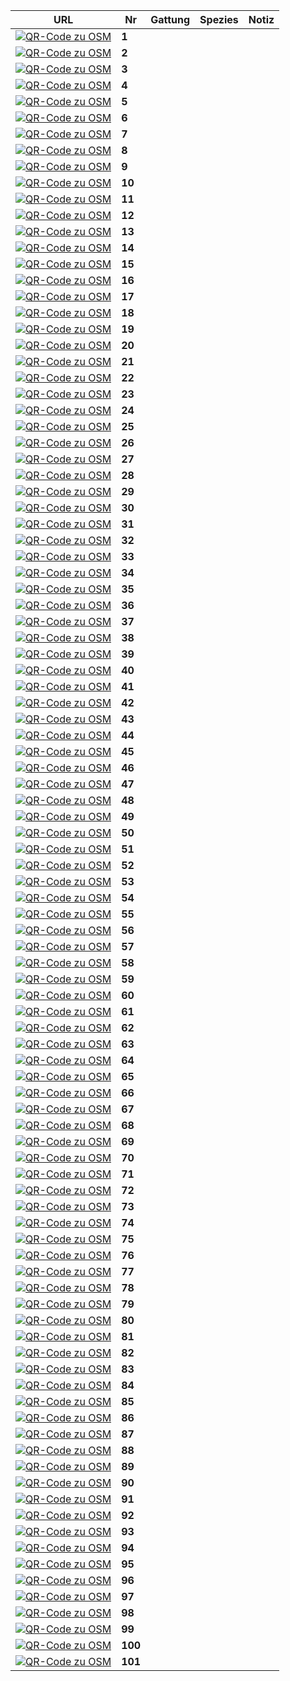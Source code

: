 | URL         | Nr | Gattung | Spezies | Notiz |
|-------------|----|---------|---------|-------|
| [![QR-Code zu OSM](./qrcodes/11862884942.png)](https://www.openstreetmap.org/node/11862884942?minlon=8.79507&minlat=52.00164&maxlon=8.79688&maxlat=52.00304#map=19/52.00232/8.79611) | **1**  |  |  |  | 
| [![QR-Code zu OSM](./qrcodes/11862884968.png)](https://www.openstreetmap.org/node/11862884968?minlon=8.79507&minlat=52.00164&maxlon=8.79688&maxlat=52.00304#map=19/52.00232/8.79611) | **2**  |  |  |  | 
| [![QR-Code zu OSM](./qrcodes/11862884967.png)](https://www.openstreetmap.org/node/11862884967?minlon=8.79507&minlat=52.00164&maxlon=8.79688&maxlat=52.00304#map=19/52.00232/8.79611) | **3**  |  |  |  | 
| [![QR-Code zu OSM](./qrcodes/11862999369.png)](https://www.openstreetmap.org/node/11862999369?minlon=8.79507&minlat=52.00164&maxlon=8.79688&maxlat=52.00304#map=19/52.00232/8.79611) | **4**  |  |  |  | 
| [![QR-Code zu OSM](./qrcodes/11862999376.png)](https://www.openstreetmap.org/node/11862999376?minlon=8.79507&minlat=52.00164&maxlon=8.79688&maxlat=52.00304#map=19/52.00232/8.79611) | **5**  |  |  |  | 
| [![QR-Code zu OSM](./qrcodes/11862999375.png)](https://www.openstreetmap.org/node/11862999375?minlon=8.79507&minlat=52.00164&maxlon=8.79688&maxlat=52.00304#map=19/52.00232/8.79611) | **6**  |  |  |  | 
| [![QR-Code zu OSM](./qrcodes/11862999377.png)](https://www.openstreetmap.org/node/11862999377?minlon=8.79507&minlat=52.00164&maxlon=8.79688&maxlat=52.00304#map=19/52.00232/8.79611) | **7**  |  |  |  | 
| [![QR-Code zu OSM](./qrcodes/11862999379.png)](https://www.openstreetmap.org/node/11862999379?minlon=8.79507&minlat=52.00164&maxlon=8.79688&maxlat=52.00304#map=19/52.00232/8.79611) | **8**  |  |  |  | 
| [![QR-Code zu OSM](./qrcodes/11862999380.png)](https://www.openstreetmap.org/node/11862999380?minlon=8.79507&minlat=52.00164&maxlon=8.79688&maxlat=52.00304#map=19/52.00232/8.79611) | **9**  |  |  |  | 
| [![QR-Code zu OSM](./qrcodes/11862999381.png)](https://www.openstreetmap.org/node/11862999381?minlon=8.79507&minlat=52.00164&maxlon=8.79688&maxlat=52.00304#map=19/52.00232/8.79611) | **10**  |  |  |  | 
| [![QR-Code zu OSM](./qrcodes/11862999374.png)](https://www.openstreetmap.org/node/11862999374?minlon=8.79507&minlat=52.00164&maxlon=8.79688&maxlat=52.00304#map=19/52.00232/8.79611) | **11**  |  |  |  | 
| [![QR-Code zu OSM](./qrcodes/11862999372.png)](https://www.openstreetmap.org/node/11862999372?minlon=8.79507&minlat=52.00164&maxlon=8.79688&maxlat=52.00304#map=19/52.00232/8.79611) | **12**  |  |  |  | 
| [![QR-Code zu OSM](./qrcodes/11862999373.png)](https://www.openstreetmap.org/node/11862999373?minlon=8.79507&minlat=52.00164&maxlon=8.79688&maxlat=52.00304#map=19/52.00232/8.79611) | **13**  |  |  |  | 
| [![QR-Code zu OSM](./qrcodes/11862884966.png)](https://www.openstreetmap.org/node/11862884966?minlon=8.79507&minlat=52.00164&maxlon=8.79688&maxlat=52.00304#map=19/52.00232/8.79611) | **14**  |  |  |  | 
| [![QR-Code zu OSM](./qrcodes/11862999370.png)](https://www.openstreetmap.org/node/11862999370?minlon=8.79507&minlat=52.00164&maxlon=8.79688&maxlat=52.00304#map=19/52.00232/8.79611) | **15**  |  |  |  | 
| [![QR-Code zu OSM](./qrcodes/11862999371.png)](https://www.openstreetmap.org/node/11862999371?minlon=8.79507&minlat=52.00164&maxlon=8.79688&maxlat=52.00304#map=19/52.00232/8.79611) | **16**  |  |  |  | 
| [![QR-Code zu OSM](./qrcodes/11862884965.png)](https://www.openstreetmap.org/node/11862884965?minlon=8.79507&minlat=52.00164&maxlon=8.79688&maxlat=52.00304#map=19/52.00232/8.79611) | **17**  |  |  |  | 
| [![QR-Code zu OSM](./qrcodes/11862884964.png)](https://www.openstreetmap.org/node/11862884964?minlon=8.79507&minlat=52.00164&maxlon=8.79688&maxlat=52.00304#map=19/52.00232/8.79611) | **18**  |  |  |  | 
| [![QR-Code zu OSM](./qrcodes/11862884949.png)](https://www.openstreetmap.org/node/11862884949?minlon=8.79507&minlat=52.00164&maxlon=8.79688&maxlat=52.00304#map=19/52.00232/8.79611) | **19**  |  |  |  | 
| [![QR-Code zu OSM](./qrcodes/11862884946.png)](https://www.openstreetmap.org/node/11862884946?minlon=8.79507&minlat=52.00164&maxlon=8.79688&maxlat=52.00304#map=19/52.00232/8.79611) | **20**  |  |  |  | 
| [![QR-Code zu OSM](./qrcodes/11862884944.png)](https://www.openstreetmap.org/node/11862884944?minlon=8.79507&minlat=52.00164&maxlon=8.79688&maxlat=52.00304#map=19/52.00232/8.79611) | **21**  |  |  |  | 
| [![QR-Code zu OSM](./qrcodes/11862884943.png)](https://www.openstreetmap.org/node/11862884943?minlon=8.79507&minlat=52.00164&maxlon=8.79688&maxlat=52.00304#map=19/52.00232/8.79611) | **22**  |  |  |  | 
| [![QR-Code zu OSM](./qrcodes/11862884950.png)](https://www.openstreetmap.org/node/11862884950?minlon=8.79507&minlat=52.00164&maxlon=8.79688&maxlat=52.00304#map=19/52.00232/8.79611) | **23**  |  |  |  | 
| [![QR-Code zu OSM](./qrcodes/11862884951.png)](https://www.openstreetmap.org/node/11862884951?minlon=8.79507&minlat=52.00164&maxlon=8.79688&maxlat=52.00304#map=19/52.00232/8.79611) | **24**  |  |  |  | 
| [![QR-Code zu OSM](./qrcodes/11862884952.png)](https://www.openstreetmap.org/node/11862884952?minlon=8.79507&minlat=52.00164&maxlon=8.79688&maxlat=52.00304#map=19/52.00232/8.79611) | **25**  |  |  |  | 
| [![QR-Code zu OSM](./qrcodes/11862884953.png)](https://www.openstreetmap.org/node/11862884953?minlon=8.79507&minlat=52.00164&maxlon=8.79688&maxlat=52.00304#map=19/52.00232/8.79611) | **26**  |  |  |  | 
| [![QR-Code zu OSM](./qrcodes/11862884954.png)](https://www.openstreetmap.org/node/11862884954?minlon=8.79507&minlat=52.00164&maxlon=8.79688&maxlat=52.00304#map=19/52.00232/8.79611) | **27**  |  |  |  | 
| [![QR-Code zu OSM](./qrcodes/11862884961.png)](https://www.openstreetmap.org/node/11862884961?minlon=8.79507&minlat=52.00164&maxlon=8.79688&maxlat=52.00304#map=19/52.00232/8.79611) | **28**  |  |  |  | 
| [![QR-Code zu OSM](./qrcodes/11862884959.png)](https://www.openstreetmap.org/node/11862884959?minlon=8.79507&minlat=52.00164&maxlon=8.79688&maxlat=52.00304#map=19/52.00232/8.79611) | **29**  |  |  |  | 
| [![QR-Code zu OSM](./qrcodes/11862884957.png)](https://www.openstreetmap.org/node/11862884957?minlon=8.79507&minlat=52.00164&maxlon=8.79688&maxlat=52.00304#map=19/52.00232/8.79611) | **30**  |  |  |  | 
| [![QR-Code zu OSM](./qrcodes/11862884956.png)](https://www.openstreetmap.org/node/11862884956?minlon=8.79507&minlat=52.00164&maxlon=8.79688&maxlat=52.00304#map=19/52.00232/8.79611) | **31**  |  |  |  | 
| [![QR-Code zu OSM](./qrcodes/11862999427.png)](https://www.openstreetmap.org/node/11862999427?minlon=8.79507&minlat=52.00164&maxlon=8.79688&maxlat=52.00304#map=19/52.00232/8.79611) | **32**  |  |  |  | 
| [![QR-Code zu OSM](./qrcodes/11862884958.png)](https://www.openstreetmap.org/node/11862884958?minlon=8.79507&minlat=52.00164&maxlon=8.79688&maxlat=52.00304#map=19/52.00232/8.79611) | **33**  |  |  |  | 
| [![QR-Code zu OSM](./qrcodes/11862999428.png)](https://www.openstreetmap.org/node/11862999428?minlon=8.79507&minlat=52.00164&maxlon=8.79688&maxlat=52.00304#map=19/52.00232/8.79611) | **34**  |  |  |  | 
| [![QR-Code zu OSM](./qrcodes/11862999431.png)](https://www.openstreetmap.org/node/11862999431?minlon=8.79507&minlat=52.00164&maxlon=8.79688&maxlat=52.00304#map=19/52.00232/8.79611) | **35**  |  |  |  | 
| [![QR-Code zu OSM](./qrcodes/11862999429.png)](https://www.openstreetmap.org/node/11862999429?minlon=8.79507&minlat=52.00164&maxlon=8.79688&maxlat=52.00304#map=19/52.00232/8.79611) | **36**  |  |  |  | 
| [![QR-Code zu OSM](./qrcodes/11862999430.png)](https://www.openstreetmap.org/node/11862999430?minlon=8.79507&minlat=52.00164&maxlon=8.79688&maxlat=52.00304#map=19/52.00232/8.79611) | **37**  |  |  |  | 
| [![QR-Code zu OSM](./qrcodes/11862999432.png)](https://www.openstreetmap.org/node/11862999432?minlon=8.79507&minlat=52.00164&maxlon=8.79688&maxlat=52.00304#map=19/52.00232/8.79611) | **38**  |  |  |  | 
| [![QR-Code zu OSM](./qrcodes/11862999433.png)](https://www.openstreetmap.org/node/11862999433?minlon=8.79507&minlat=52.00164&maxlon=8.79688&maxlat=52.00304#map=19/52.00232/8.79611) | **39**  |  |  |  | 
| [![QR-Code zu OSM](./qrcodes/11862999434.png)](https://www.openstreetmap.org/node/11862999434?minlon=8.79507&minlat=52.00164&maxlon=8.79688&maxlat=52.00304#map=19/52.00232/8.79611) | **40**  |  |  |  | 
| [![QR-Code zu OSM](./qrcodes/11862999440.png)](https://www.openstreetmap.org/node/11862999440?minlon=8.79507&minlat=52.00164&maxlon=8.79688&maxlat=52.00304#map=19/52.00232/8.79611) | **41**  |  |  |  | 
| [![QR-Code zu OSM](./qrcodes/11862999437.png)](https://www.openstreetmap.org/node/11862999437?minlon=8.79507&minlat=52.00164&maxlon=8.79688&maxlat=52.00304#map=19/52.00232/8.79611) | **42**  |  |  |  | 
| [![QR-Code zu OSM](./qrcodes/11862999425.png)](https://www.openstreetmap.org/node/11862999425?minlon=8.79507&minlat=52.00164&maxlon=8.79688&maxlat=52.00304#map=19/52.00232/8.79611) | **43**  |  |  |  | 
| [![QR-Code zu OSM](./qrcodes/11862999438.png)](https://www.openstreetmap.org/node/11862999438?minlon=8.79507&minlat=52.00164&maxlon=8.79688&maxlat=52.00304#map=19/52.00232/8.79611) | **44**  |  |  |  | 
| [![QR-Code zu OSM](./qrcodes/11862999436.png)](https://www.openstreetmap.org/node/11862999436?minlon=8.79507&minlat=52.00164&maxlon=8.79688&maxlat=52.00304#map=19/52.00232/8.79611) | **45**  |  |  |  | 
| [![QR-Code zu OSM](./qrcodes/11862999426.png)](https://www.openstreetmap.org/node/11862999426?minlon=8.79507&minlat=52.00164&maxlon=8.79688&maxlat=52.00304#map=19/52.00232/8.79611) | **46**  |  |  |  | 
| [![QR-Code zu OSM](./qrcodes/11862999417.png)](https://www.openstreetmap.org/node/11862999417?minlon=8.79507&minlat=52.00164&maxlon=8.79688&maxlat=52.00304#map=19/52.00232/8.79611) | **47**  |  |  |  | 
| [![QR-Code zu OSM](./qrcodes/11862999416.png)](https://www.openstreetmap.org/node/11862999416?minlon=8.79507&minlat=52.00164&maxlon=8.79688&maxlat=52.00304#map=19/52.00232/8.79611) | **48**  |  |  |  | 
| [![QR-Code zu OSM](./qrcodes/11862884960.png)](https://www.openstreetmap.org/node/11862884960?minlon=8.79507&minlat=52.00164&maxlon=8.79688&maxlat=52.00304#map=19/52.00232/8.79611) | **49**  |  |  |  | 
| [![QR-Code zu OSM](./qrcodes/11862999418.png)](https://www.openstreetmap.org/node/11862999418?minlon=8.79507&minlat=52.00164&maxlon=8.79688&maxlat=52.00304#map=19/52.00232/8.79611) | **50**  |  |  |  | 
| [![QR-Code zu OSM](./qrcodes/11862999415.png)](https://www.openstreetmap.org/node/11862999415?minlon=8.79507&minlat=52.00164&maxlon=8.79688&maxlat=52.00304#map=19/52.00232/8.79611) | **51**  |  |  |  | 
| [![QR-Code zu OSM](./qrcodes/11862999414.png)](https://www.openstreetmap.org/node/11862999414?minlon=8.79507&minlat=52.00164&maxlon=8.79688&maxlat=52.00304#map=19/52.00232/8.79611) | **52**  |  |  |  | 
| [![QR-Code zu OSM](./qrcodes/11862999413.png)](https://www.openstreetmap.org/node/11862999413?minlon=8.79507&minlat=52.00164&maxlon=8.79688&maxlat=52.00304#map=19/52.00232/8.79611) | **53**  |  |  |  | 
| [![QR-Code zu OSM](./qrcodes/11862999409.png)](https://www.openstreetmap.org/node/11862999409?minlon=8.79507&minlat=52.00164&maxlon=8.79688&maxlat=52.00304#map=19/52.00232/8.79611) | **54**  |  |  |  | 
| [![QR-Code zu OSM](./qrcodes/11862999410.png)](https://www.openstreetmap.org/node/11862999410?minlon=8.79507&minlat=52.00164&maxlon=8.79688&maxlat=52.00304#map=19/52.00232/8.79611) | **55**  |  |  |  | 
| [![QR-Code zu OSM](./qrcodes/11862999411.png)](https://www.openstreetmap.org/node/11862999411?minlon=8.79507&minlat=52.00164&maxlon=8.79688&maxlat=52.00304#map=19/52.00232/8.79611) | **56**  |  |  |  | 
| [![QR-Code zu OSM](./qrcodes/11862884963.png)](https://www.openstreetmap.org/node/11862884963?minlon=8.79507&minlat=52.00164&maxlon=8.79688&maxlat=52.00304#map=19/52.00232/8.79611) | **57**  |  |  |  | 
| [![QR-Code zu OSM](./qrcodes/11862999412.png)](https://www.openstreetmap.org/node/11862999412?minlon=8.79507&minlat=52.00164&maxlon=8.79688&maxlat=52.00304#map=19/52.00232/8.79611) | **58**  |  |  |  | 
| [![QR-Code zu OSM](./qrcodes/11862999408.png)](https://www.openstreetmap.org/node/11862999408?minlon=8.79507&minlat=52.00164&maxlon=8.79688&maxlat=52.00304#map=19/52.00232/8.79611) | **59**  |  |  |  | 
| [![QR-Code zu OSM](./qrcodes/11862884934.png)](https://www.openstreetmap.org/node/11862884934?minlon=8.79507&minlat=52.00164&maxlon=8.79688&maxlat=52.00304#map=19/52.00232/8.79611) | **60**  |  |  |  | 
| [![QR-Code zu OSM](./qrcodes/11862999419.png)](https://www.openstreetmap.org/node/11862999419?minlon=8.79507&minlat=52.00164&maxlon=8.79688&maxlat=52.00304#map=19/52.00232/8.79611) | **61**  |  |  |  | 
| [![QR-Code zu OSM](./qrcodes/11862999407.png)](https://www.openstreetmap.org/node/11862999407?minlon=8.79507&minlat=52.00164&maxlon=8.79688&maxlat=52.00304#map=19/52.00232/8.79611) | **62**  |  |  |  | 
| [![QR-Code zu OSM](./qrcodes/11862884935.png)](https://www.openstreetmap.org/node/11862884935?minlon=8.79507&minlat=52.00164&maxlon=8.79688&maxlat=52.00304#map=19/52.00232/8.79611) | **63**  |  |  |  | 
| [![QR-Code zu OSM](./qrcodes/11862884936.png)](https://www.openstreetmap.org/node/11862884936?minlon=8.79507&minlat=52.00164&maxlon=8.79688&maxlat=52.00304#map=19/52.00232/8.79611) | **64**  |  |  |  | 
| [![QR-Code zu OSM](./qrcodes/11862999401.png)](https://www.openstreetmap.org/node/11862999401?minlon=8.79507&minlat=52.00164&maxlon=8.79688&maxlat=52.00304#map=19/52.00232/8.79611) | **65**  |  |  |  | 
| [![QR-Code zu OSM](./qrcodes/11862999402.png)](https://www.openstreetmap.org/node/11862999402?minlon=8.79507&minlat=52.00164&maxlon=8.79688&maxlat=52.00304#map=19/52.00232/8.79611) | **66**  |  |  |  | 
| [![QR-Code zu OSM](./qrcodes/11862999403.png)](https://www.openstreetmap.org/node/11862999403?minlon=8.79507&minlat=52.00164&maxlon=8.79688&maxlat=52.00304#map=19/52.00232/8.79611) | **67**  |  |  |  | 
| [![QR-Code zu OSM](./qrcodes/11862999406.png)](https://www.openstreetmap.org/node/11862999406?minlon=8.79507&minlat=52.00164&maxlon=8.79688&maxlat=52.00304#map=19/52.00232/8.79611) | **68**  |  |  |  | 
| [![QR-Code zu OSM](./qrcodes/11862999420.png)](https://www.openstreetmap.org/node/11862999420?minlon=8.79507&minlat=52.00164&maxlon=8.79688&maxlat=52.00304#map=19/52.00232/8.79611) | **69**  |  |  |  | 
| [![QR-Code zu OSM](./qrcodes/11862999422.png)](https://www.openstreetmap.org/node/11862999422?minlon=8.79507&minlat=52.00164&maxlon=8.79688&maxlat=52.00304#map=19/52.00232/8.79611) | **70**  |  |  |  | 
| [![QR-Code zu OSM](./qrcodes/11862999421.png)](https://www.openstreetmap.org/node/11862999421?minlon=8.79507&minlat=52.00164&maxlon=8.79688&maxlat=52.00304#map=19/52.00232/8.79611) | **71**  |  |  |  | 
| [![QR-Code zu OSM](./qrcodes/11862999391.png)](https://www.openstreetmap.org/node/11862999391?minlon=8.79507&minlat=52.00164&maxlon=8.79688&maxlat=52.00304#map=19/52.00232/8.79611) | **72**  |  |  |  | 
| [![QR-Code zu OSM](./qrcodes/11862999405.png)](https://www.openstreetmap.org/node/11862999405?minlon=8.79507&minlat=52.00164&maxlon=8.79688&maxlat=52.00304#map=19/52.00232/8.79611) | **73**  |  |  |  | 
| [![QR-Code zu OSM](./qrcodes/11862999404.png)](https://www.openstreetmap.org/node/11862999404?minlon=8.79507&minlat=52.00164&maxlon=8.79688&maxlat=52.00304#map=19/52.00232/8.79611) | **74**  |  |  |  | 
| [![QR-Code zu OSM](./qrcodes/11862999399.png)](https://www.openstreetmap.org/node/11862999399?minlon=8.79507&minlat=52.00164&maxlon=8.79688&maxlat=52.00304#map=19/52.00232/8.79611) | **75**  |  |  |  | 
| [![QR-Code zu OSM](./qrcodes/11862999398.png)](https://www.openstreetmap.org/node/11862999398?minlon=8.79507&minlat=52.00164&maxlon=8.79688&maxlat=52.00304#map=19/52.00232/8.79611) | **76**  |  |  |  | 
| [![QR-Code zu OSM](./qrcodes/11862999390.png)](https://www.openstreetmap.org/node/11862999390?minlon=8.79507&minlat=52.00164&maxlon=8.79688&maxlat=52.00304#map=19/52.00232/8.79611) | **77**  |  |  |  | 
| [![QR-Code zu OSM](./qrcodes/11862999389.png)](https://www.openstreetmap.org/node/11862999389?minlon=8.79507&minlat=52.00164&maxlon=8.79688&maxlat=52.00304#map=19/52.00232/8.79611) | **78**  |  |  |  | 
| [![QR-Code zu OSM](./qrcodes/11862999388.png)](https://www.openstreetmap.org/node/11862999388?minlon=8.79507&minlat=52.00164&maxlon=8.79688&maxlat=52.00304#map=19/52.00232/8.79611) | **79**  |  |  |  | 
| [![QR-Code zu OSM](./qrcodes/11862999387.png)](https://www.openstreetmap.org/node/11862999387?minlon=8.79507&minlat=52.00164&maxlon=8.79688&maxlat=52.00304#map=19/52.00232/8.79611) | **80**  |  |  |  | 
| [![QR-Code zu OSM](./qrcodes/11862999393.png)](https://www.openstreetmap.org/node/11862999393?minlon=8.79507&minlat=52.00164&maxlon=8.79688&maxlat=52.00304#map=19/52.00232/8.79611) | **81**  |  |  |  | 
| [![QR-Code zu OSM](./qrcodes/11862999392.png)](https://www.openstreetmap.org/node/11862999392?minlon=8.79507&minlat=52.00164&maxlon=8.79688&maxlat=52.00304#map=19/52.00232/8.79611) | **82**  |  |  |  | 
| [![QR-Code zu OSM](./qrcodes/11862999400.png)](https://www.openstreetmap.org/node/11862999400?minlon=8.79507&minlat=52.00164&maxlon=8.79688&maxlat=52.00304#map=19/52.00232/8.79611) | **83**  |  |  |  | 
| [![QR-Code zu OSM](./qrcodes/11862999394.png)](https://www.openstreetmap.org/node/11862999394?minlon=8.79507&minlat=52.00164&maxlon=8.79688&maxlat=52.00304#map=19/52.00232/8.79611) | **84**  |  |  |  | 
| [![QR-Code zu OSM](./qrcodes/11862999396.png)](https://www.openstreetmap.org/node/11862999396?minlon=8.79507&minlat=52.00164&maxlon=8.79688&maxlat=52.00304#map=19/52.00232/8.79611) | **85**  |  |  |  | 
| [![QR-Code zu OSM](./qrcodes/11862999397.png)](https://www.openstreetmap.org/node/11862999397?minlon=8.79507&minlat=52.00164&maxlon=8.79688&maxlat=52.00304#map=19/52.00232/8.79611) | **86**  |  |  |  | 
| [![QR-Code zu OSM](./qrcodes/11862999395.png)](https://www.openstreetmap.org/node/11862999395?minlon=8.79507&minlat=52.00164&maxlon=8.79688&maxlat=52.00304#map=19/52.00232/8.79611) | **87**  |  |  |  | 
| [![QR-Code zu OSM](./qrcodes/11862999385.png)](https://www.openstreetmap.org/node/11862999385?minlon=8.79507&minlat=52.00164&maxlon=8.79688&maxlat=52.00304#map=19/52.00232/8.79611) | **88**  |  |  |  | 
| [![QR-Code zu OSM](./qrcodes/11862999386.png)](https://www.openstreetmap.org/node/11862999386?minlon=8.79507&minlat=52.00164&maxlon=8.79688&maxlat=52.00304#map=19/52.00232/8.79611) | **89**  |  |  |  | 
| [![QR-Code zu OSM](./qrcodes/11862999384.png)](https://www.openstreetmap.org/node/11862999384?minlon=8.79507&minlat=52.00164&maxlon=8.79688&maxlat=52.00304#map=19/52.00232/8.79611) | **90**  |  |  |  | 
| [![QR-Code zu OSM](./qrcodes/11862999382.png)](https://www.openstreetmap.org/node/11862999382?minlon=8.79507&minlat=52.00164&maxlon=8.79688&maxlat=52.00304#map=19/52.00232/8.79611) | **91**  |  |  |  | 
| [![QR-Code zu OSM](./qrcodes/11862999378.png)](https://www.openstreetmap.org/node/11862999378?minlon=8.79507&minlat=52.00164&maxlon=8.79688&maxlat=52.00304#map=19/52.00232/8.79611) | **92**  |  |  |  | 
| [![QR-Code zu OSM](./qrcodes/11862999383.png)](https://www.openstreetmap.org/node/11862999383?minlon=8.79507&minlat=52.00164&maxlon=8.79688&maxlat=52.00304#map=19/52.00232/8.79611) | **93**  |  |  |  | 
| [![QR-Code zu OSM](./qrcodes/11862884941.png)](https://www.openstreetmap.org/node/11862884941?minlon=8.79507&minlat=52.00164&maxlon=8.79688&maxlat=52.00304#map=19/52.00232/8.79611) | **94**  |  |  |  | 
| [![QR-Code zu OSM](./qrcodes/11862884940.png)](https://www.openstreetmap.org/node/11862884940?minlon=8.79507&minlat=52.00164&maxlon=8.79688&maxlat=52.00304#map=19/52.00232/8.79611) | **95**  |  |  |  | 
| [![QR-Code zu OSM](./qrcodes/11862884939.png)](https://www.openstreetmap.org/node/11862884939?minlon=8.79507&minlat=52.00164&maxlon=8.79688&maxlat=52.00304#map=19/52.00232/8.79611) | **96**  |  |  |  | 
| [![QR-Code zu OSM](./qrcodes/11862884938.png)](https://www.openstreetmap.org/node/11862884938?minlon=8.79507&minlat=52.00164&maxlon=8.79688&maxlat=52.00304#map=19/52.00232/8.79611) | **97**  |  |  |  | 
| [![QR-Code zu OSM](./qrcodes/11862884937.png)](https://www.openstreetmap.org/node/11862884937?minlon=8.79507&minlat=52.00164&maxlon=8.79688&maxlat=52.00304#map=19/52.00232/8.79611) | **98**  |  |  |  | 
| [![QR-Code zu OSM](./qrcodes/11862884933.png)](https://www.openstreetmap.org/node/11862884933?minlon=8.79507&minlat=52.00164&maxlon=8.79688&maxlat=52.00304#map=19/52.00232/8.79611) | **99**  |  |  |  | 
| [![QR-Code zu OSM](./qrcodes/11862999439.png)](https://www.openstreetmap.org/node/11862999439?minlon=8.79507&minlat=52.00164&maxlon=8.79688&maxlat=52.00304#map=19/52.00232/8.79611) | **100**  |  |  |  | 
| [![QR-Code zu OSM](./qrcodes/11862999435.png)](https://www.openstreetmap.org/node/11862999435?minlon=8.79507&minlat=52.00164&maxlon=8.79688&maxlat=52.00304#map=19/52.00232/8.79611) | **101**  |  |  |  | 